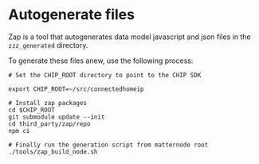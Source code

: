# Autogenerate files

Zap is a tool that autogenerates data model javascript and json files in the `zzz_generated` directory.

To generate these files anew, use the following process:

```
# Set the CHIP_ROOT directory to point to the CHIP SDK

export CHIP_ROOT=~/src/connectedhomeip

# Install zap packages
cd $CHIP_ROOT
git submodule update --init
cd third_party/zap/repo
npm ci

# Finally run the generation script from matternode root
./tools/zap_build_node.sh
```
